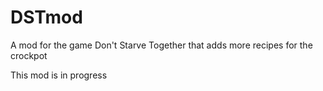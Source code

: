 # DSTmod
A mod for the game Don't Starve Together that adds more recipes for the crockpot

This mod is in progress
